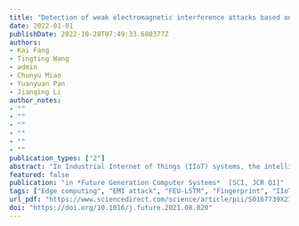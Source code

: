 ```yaml
---
title: "Detection of weak electromagnetic interference attacks based on fingerprint in IIoT systems"
date: 2022-01-01
publishDate: 2022-10-28T07:49:33.680377Z
authors: 
- Kai Fang
- Tingting Wang
- admin
- Chunyu Miao
- Yuanyuan Pan
- Jianqing Li
author_notes:
- ""
- ""
- ""
- ""
- ""
- ""
publication_types: ["2"]
abstract: "In Industrial Internet of Things (IIoT) systems, the intelligent devices are vulnerable to be attacked by weak Electromagnetic Interference (EMI), thereby threatening the security of the systems. Therefore, it is of great significance to investigate the weak EMI attack of IIoT systems. The different manufacturing processes and deployment environments make the intelligent devices carry different noises, called fingerprints, which are unchanged unless these intelligent devices are attacked. Hence, we can detect weak EMI attacks by judging whether the fingerprint of intelligent device has been changed, which is different from using professional detection equipment as in other methods. Based on the fingerprint of intelligent device, this paper proposes a highly efficient weak EMI attack detection method which is divided into three steps. First, the fingerprint is extracted by Linear Time-Invariant (LTI) model and Kalman algorithm. Second, according to the extracted fingerprint, a fusion model is designed to determine whether the device is attacked by weak EMI. In the fusion model, Feature Extraction Unit (FEU) combines with Long Short-Term Memory (LSTM) to improve the detection accuracy. Finally, an edge computing framework is proposed to enhance the efficiency of the method. The experimental results show that the detection accuracy and the efficiency of the proposed method are 5.2% and 42.2% higher than those of the state-of-the-art method, respectively."
featured: false
publication: "in *Future Generation Computer Systems*  [SCI, JCR Q1]"
tags: ["Edge computing", "EMI attack", "FEU-LSTM", "Fingerprint", "IIoT"]
url_pdf: "https://www.sciencedirect.com/science/article/pii/S0167739X21003289"
doi: "https://doi.org/10.1016/j.future.2021.08.020"
---
```


